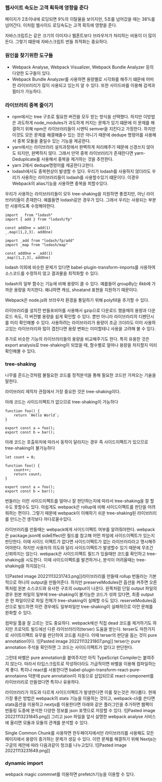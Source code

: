 ### 웹사이트 속도는 고객 획득에 영향을 준다
페이지가 2초이내에 로딩되면 9%의 이탈율을 보이지만, 5초를 넘어갔을 때는 38%를 넘어간다. 이처럼 웹사이드 로딩속도는 고객 획득에 영향을 준다.

자바스크립트는 같은 크기의 이미지나 웹폰트보다 브라우저가 처리하는 비용이 더 많이 든다. 그렇기 떄문에 자바스크립트 번들 최적화는 중요하다.

### 원인을 찾기위한 도구들
- Webpack Analyse, Webpack Visualizer, Webpack Bundle Analyzer 등의 다양한 도구들이 있다.
- Webpack Bundle Analyzer를 사용하면 용량별로 시각화를 해주기 떄문에 어떠한 라이브러리가 많이 사용되고 있는지 알 수 있다. 또한 사이드바를 이용해 검색과 필터가 가능하다.

### 라이브러리 중복 줄이기
- npm에서는 tree 구조로 필요한 버전을 모두 받는 방식을 선택했다. 하지만 이방법은 과도하게 node_modules가 과도하게 커지는 문제가 있기 떄문에 이 문제를 해결하기 위해 npm은 라이브러리들이 시멘틱 semver을 지킨다고 가정한다. 하지만 이것도 모든 문제를 해결해줄수 있는 것은 아니기 때문에 dedupe 명령어를 사용해서 중복 모듈을 줄일수 있는 기능을 제공한다.
- yarn에서는 라이브러리 설치과정에서 완벽하게 처리해주기 때문에 신경쓰지 않아도 되지만, 완벽하지 않다. 그래서 만약 중복 라이브러리가 존재한다면 yarn-Deduplicate를 사용해서 중복을 제거하는 것을 추천한다.
- yarn 2에서 dedupe명령어를 제공한다고한다.
- lodash에서도 중복현상이 발생할 수 있다. 우리가 lodash를 사용하지 않더라도 우리가 사용하는 라이브러리들이 lodash를 사용할수있기 떄문이다. 이경우 Webpack의 alias기능을 사용하면 중복을 피할수있다.

우리가 사용하는 라이브러리들이 모두 tree-shaking을 지원하면 좋겠지만, 아닌 라이브러리들이 존재한다. 예를들면 lodash같은 경우가 있다. 그래서 우리는 사용되는 부분만 사용하도록 수정해야한다.
```tsx
import _ from "lodash"
import { add } from "lodash/fp"

const addOne = add(1)
_.map([1,2,3]. addOne)
```

```tsx
import _add from "lodash/fp/add"
import _map from "lodash/map"

const addOne = _add(1)
_map([1,2,3], addOne)
```

lodash 이외에 비슷한 문제가 있다면 babel-plugin-transform-imports를 사용하여 소스코드를 수정하지 않고 결과물을 최적화할 수 있다.

lodash의 일부 함수는 기능에 비해 용량이 클 수 있다. 예를들어 groupBy는 6kb에 가까운 용량을 차지한다. 왜냐하면 캐싱, shoatand 표현을 지원하기 때문이다.

Webpack은 node.js와 브라우저 환경을 통일하기 위해 polyfill을 추가할 수 있다.

라이브러리를 설치전 번들포비아를 사용해서 gzip으로 다운로드 했을때의 용량과 다운로드 속도, 각 버전별 용량을 쉽게 확인할 수 있다. 뿐만 아니라 라이브러리의 디펜던시를 미리 확인해볼 수 있다. 사용하려는 라이브러리가 용량이 조금 크더라도 이미 사용하고있는 라이브러리와 많이 겹친다면 용량 변화는 미미할테니 사용을 고려해 볼 수 있다.

추가로 비슷한 기능의 라이브러리들의 용량을 비교해주기도 한다. 특히 유용한 것은 export analysis로 tree-shaking이 되었을 때, 함수별로 얼마나 용량을 차지할지 미리 확인해볼 수 있다.

### tree-shaking
나무를 흔드는것처럼 불필요한 코드를 정적분석을 통해 필요한 코드만 가져오는 기술을 말한다.

라이브러리 제작자 관점에서 가장 중요한 것은 tree-shaking이다.

아래 코드는 사이드이펙트가 없으므로 tree-shaking이 가능하다
```tsx
function foo() {
	return `Hello World`;
}

export const a = foo();
export const b = bar();
```


아래 코드는 호출위치에 따라서 동작이 달라지는 경우 즉 사이드이펙트가 있으므로 tree-shaking이 불가능하다
```tsx
let count = 0;

function foo() {
	count++;
	return count;
}

export const a = foo();
export const b = bar();
```

번들러는 이런 사이드이펙트를 얼마나 잘 판단하는지에 따라서 tree-shaking을 잘 할 수도 못할수도 있다. 아쉽게도 webpack은 rollup에 비해 사이드이펙트를 판단을 어려워하는 편이다. 그렇기 때문에 webpack이 이해하기 쉬운 tree-shaking된 라이브러리를 만드는건 생각보다 까다로울수있다.

라이브러리를 만들때는 webpack에게 사이드이펙트 여부를 알려줘야한다. webpack은 package.json에 sideEffect란 필드를 참고해 어떤 파일에 사이드이펙트가 있는지 판단한다. 이때 사이드 이펙트가 없다면 사이드이펙트가 없는 라이브러리라고 명시해주어야한다. 하지만 사용자의 의도와 달리 사이드이펙트가 발생할수 있기 때문에 무조건 신뢰하지는 않는다. webpack은 사이드이펙트 필드가 있을때만 코드를 확인하고 tree-shaking을 시도한다. 이때 사이드이펙트를 발견하거나, 분석이 어려울때는 tree-shaking을 하지않는다.

![[Pasted image 20221113231743.png]]라이브러리를 만들때 rollup 번들러는 기본적으로 하나의 output을 만들어준다. 하지만 preserveModules란 옵션을 켜주면 오른쪽처럼 원본 소스코드와 유사한 구조의 output이 나온다. 왼쪽처럼 단일 output 파일의 경우 원본 파일의 일부에 tree-shaking이 불가능한 코드가 섞여 있다면, 최종 output은 한 파일이므로 파일 전체가  tree-shaking이 실패할 수도 있다. reserveModules옵션으로 빌드하면 이런 경우에도 일부파일만  tree-shaking이 실패하므로 이런 문제를 완화할 수 있다.

컴파일 툴을 잘 고르는 것도 중요하다. webpack에선 직접 dead 코드를 제거하기도 하지만 프로덕트 빌드에선 다른 라이브러리의(terser) 도움을 받는다. terser도 마찬가지로 사이트이펙트 유무를 판단하여 코드를 지운다. 이때 terser의 판단을 돕는 것이 pure annotation이다.
![[Pasted image 20221113231807.png]]
terser는 pure annotation 주석을 확인하면 그 코드는 사이드이펙트가 없다고 판단한다.

그런데 바벨은 pure annotation을 붙여주지만 아직 TypeScript Compiler는 붙여주지 않는다. 따라서 타입스크립트로 작성하더라도 가급적이면 바벨을 이용해 컴파일하는게 좋다. 특히나 react를 사용한다면 babel-plugin-transform-react-pure-annotaions 덕분에 pure annotation이 자동으로 삽입되므로 react-component를 라이브러리로 만들었다면 특히나 유용하다.


라이브러리가 의도와 다르게 사이드이펙트가 발생한다면 이를 찾는것은 까다롭다. 현재 가장 좋은 방법은 webpack의 stats 기능을 이용하는 것이고, webpack-cli를 쓴다면 stats옵션을 이용하고 nextjs를 이용한다면 아래와 같은 플러그인을 추가하면 웹팩이 번들링 도중에 분석한 다양한 정보를 json 포맷으로 저장할 수 있다.
![[Pasted image 20221113231845.png]]
그리고 json 파일을 앞서 설명한 webpack analyse 서비스에 올리면 모듈과 모듈의 관계를 분석할 수 있다.

Single Common Chunk를 사용하면 한두페이지에서만 라이브러리를 사용해도 모든  페이지에서 용량이 증가하는 문제가 생길 수 있다. 이런 문제를 해결하기 위해 Nextjs는 구글의 제안에 따라 다음과같이 청크를 나누고있다.
![[Pasted image 20221113231649.png]]
### dynamic import
webpack magic commnet를 이용하면 prefetch기능을 이용할 수 있다.